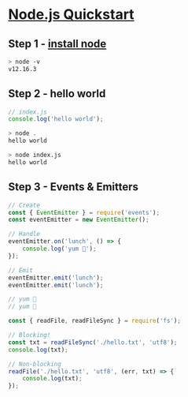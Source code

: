 # [Node.js Quickstart](https://fireship.io/courses/javascript/node-basics/)

## Step 1 - [install node](https://nodejs.org/ko/)

```sh
> node -v
v12.16.3
```

## Step 2 - hello world

```ts
// index.js
console.log('hello world');
```

```sh
> node .
hello world

> node index.js
hello world

```

## Step 3 - Events & Emitters

```ts
// Create
const { EventEmitter } = require('events');
const eventEmitter = new EventEmitter();

// Handle
eventEmitter.on('lunch', () => {
	console.log('yum 🍣');
});

// Emit
eventEmitter.emit('lunch');
eventEmitter.emit('lunch');

// yum 🍣
// yum 🍣
```

```ts
const { readFile, readFileSync } = require('fs');

// Blocking!
const txt = readFileSync('./hello.txt', 'utf8');
console.log(txt);

// Non-blocking
readFile('./hello.txt', 'utf8', (err, txt) => {
	console.log(txt);
});
```
